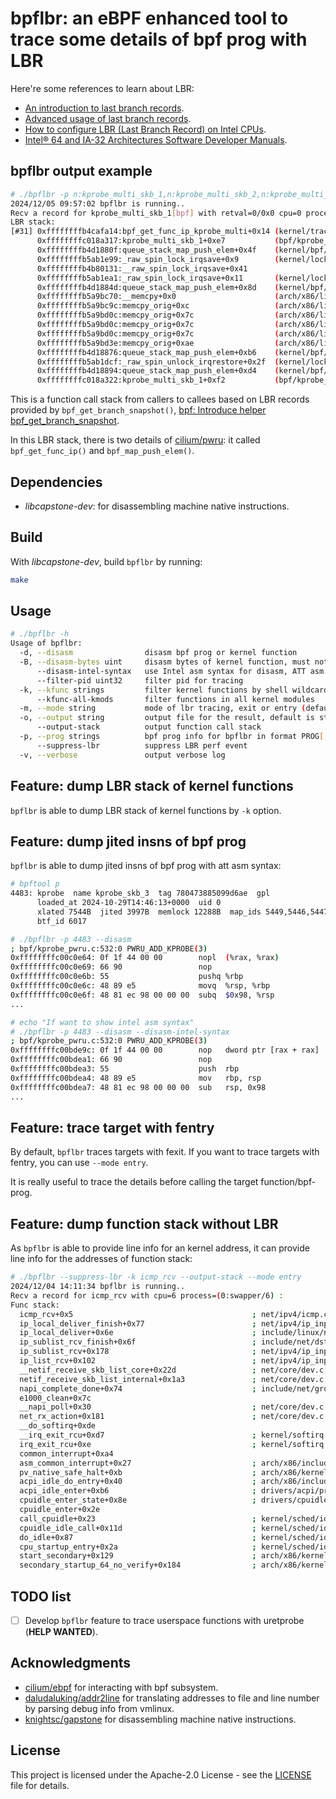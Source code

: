 <!--
 Copyright 2024 Leon Hwang.
 SPDX-License-Identifier: Apache-2.0
-->

# bpflbr: an eBPF enhanced tool to trace some details of bpf prog with LBR

Here're some references to learn about LBR:

- [An introduction to last branch records](https://lwn.net/Articles/680985/).
- [Advanced usage of last branch records](https://lwn.net/Articles/680996/).
- [How to configure LBR (Last Branch Record) on Intel CPUs](https://sorami-chi.hateblo.jp/entry/2017/12/17/230000).
- [Intel® 64 and IA-32 Architectures Software Developer Manuals](https://www.intel.com/content/www/us/en/developer/articles/technical/intel-sdm.html).

## bpflbr output example

```bash
# ./bpflbr -p n:kprobe_multi_skb_1,n:kprobe_multi_skb_2,n:kprobe_multi_skb_3,n:kprobe_multi_skb_4,n:kprobe_multi_skb_5
2024/12/05 09:57:02 bpflbr is running..
Recv a record for kprobe_multi_skb_1[bpf] with retval=0/0x0 cpu=0 process=(0:swapper/0) :
LBR stack:
[#31] 0xffffffffb4cafa14:bpf_get_func_ip_kprobe_multi+0x14 (kernel/trace/bpf_trace.c:1089)     -> 0xffffffffc018a2d4:kprobe_multi_skb_1+0xa4         (bpf/kprobe_pwru.c:502)
      0xffffffffc018a317:kprobe_multi_skb_1+0xe7           (bpf/kprobe_pwru.c:508)             -> 0xffffffffb4d187c0:queue_stack_map_push_elem+0x0   (kernel/bpf/queue_stack_maps.c:191)
      0xffffffffb4d1880f:queue_stack_map_push_elem+0x4f    (kernel/bpf/queue_stack_maps.c:210) -> 0xffffffffb5ab1e90:_raw_spin_lock_irqsave+0x0      (kernel/locking/spinlock.c:161)
      0xffffffffb5ab1e99:_raw_spin_lock_irqsave+0x9        (kernel/locking/spinlock.c:162)     -> 0xffffffffb4b800f0:__raw_spin_lock_irqsave+0x0
      0xffffffffb4b80131:__raw_spin_lock_irqsave+0x41                                          -> 0xffffffffb5ab1e9e:_raw_spin_lock_irqsave+0xe      (kernel/locking/spinlock.c:163)
      0xffffffffb5ab1ea1:_raw_spin_lock_irqsave+0x11       (kernel/locking/spinlock.c:163)     -> 0xffffffffb4d18814:queue_stack_map_push_elem+0x54  (kernel/bpf/queue_stack_maps.c:210)
      0xffffffffb4d1884d:queue_stack_map_push_elem+0x8d    (kernel/bpf/queue_stack_maps.c:224) -> 0xffffffffb5a9bc70:__memcpy+0x0                    (arch/x86/lib/memcpy_64.S:34)
      0xffffffffb5a9bc70:__memcpy+0x0                      (arch/x86/lib/memcpy_64.S:34)       -> 0xffffffffb5a9bc90:memcpy_orig+0x0                 (arch/x86/lib/memcpy_64.S:47)
      0xffffffffb5a9bc9c:memcpy_orig+0xc                   (arch/x86/lib/memcpy_64.S:57)       -> 0xffffffffb5a9bcd3:memcpy_orig+0x43                (arch/x86/lib/memcpy_64.S:84)
      0xffffffffb5a9bd0c:memcpy_orig+0x7c                  (arch/x86/lib/memcpy_64.S:104)      -> 0xffffffffb5a9bce0:memcpy_orig+0x50                (arch/x86/lib/memcpy_64.S:93)
      0xffffffffb5a9bd0c:memcpy_orig+0x7c                  (arch/x86/lib/memcpy_64.S:104)      -> 0xffffffffb5a9bce0:memcpy_orig+0x50                (arch/x86/lib/memcpy_64.S:93)
      0xffffffffb5a9bd0c:memcpy_orig+0x7c                  (arch/x86/lib/memcpy_64.S:104)      -> 0xffffffffb5a9bce0:memcpy_orig+0x50                (arch/x86/lib/memcpy_64.S:93)
      0xffffffffb5a9bd3e:memcpy_orig+0xae                  (arch/x86/lib/memcpy_64.S:127)      -> 0xffffffffb4d18852:queue_stack_map_push_elem+0x92  (kernel/bpf/queue_stack_maps.c:226)
      0xffffffffb4d18876:queue_stack_map_push_elem+0xb6    (kernel/bpf/queue_stack_maps.c:230) -> 0xffffffffb5ab1da0:_raw_spin_unlock_irqrestore+0x0 (kernel/locking/spinlock.c:193)
      0xffffffffb5ab1dcf:_raw_spin_unlock_irqrestore+0x2f  (kernel/locking/spinlock.c:195)     -> 0xffffffffb4d1887b:queue_stack_map_push_elem+0xbb  (kernel/bpf/queue_stack_maps.c:232)
      0xffffffffb4d18894:queue_stack_map_push_elem+0xd4    (kernel/bpf/queue_stack_maps.c:232) -> 0xffffffffc018a31c:kprobe_multi_skb_1+0xec         (bpf/kprobe_pwru.c:526)
      0xffffffffc018a322:kprobe_multi_skb_1+0xf2           (bpf/kprobe_pwru.c:526)             -> 0xffffffffc1b8103f:+0x0
```

This is a function call stack from callers to callees based on LBR records provided by `bpf_get_branch_snapshot()`, [bpf: Introduce helper bpf_get_branch_snapshot](https://github.com/torvalds/linux/commit/856c02dbce4f).

In this LBR stack, there is two details of [cilium/pwru](https://github.com/cilium/pwru): it called `bpf_get_func_ip()` and `bpf_map_push_elem()`.

## Dependencies

- *libcapstone-dev*: for disassembling machine native instructions.

## Build

With *libcapstone-dev*, build `bpflbr` by running:

```bash
make
```

## Usage

```bash
# ./bpflbr -h
Usage of bpflbr:
  -d, --disasm                disasm bpf prog or kernel function
  -B, --disasm-bytes uint     disasm bytes of kernel function, must not 0
      --disasm-intel-syntax   use Intel asm syntax for disasm, ATT asm syntax by default
      --filter-pid uint32     filter pid for tracing
  -k, --kfunc strings         filter kernel functions by shell wildcards way
      --kfunc-all-kmods       filter functions in all kernel modules
  -m, --mode string           mode of lbr tracing, exit or entry (default "exit")
  -o, --output string         output file for the result, default is stdout
      --output-stack          output function call stack
  -p, --prog strings          bpf prog info for bpflbr in format PROG[,PROG,..], PROG: PROGID[:<prog function name>], PROGID: <prog ID> or 'i/id:<prog ID>' or 'p/pinned:<pinned file>' or 't/tag:<prog tag>' or 'n/name:<prog full name>' or 'pid:<pid>'; all bpf progs will be traced by default
      --suppress-lbr          suppress LBR perf event
  -v, --verbose               output verbose log
```

## Feature: dump LBR stack of kernel functions

`bpflbr` is able to dump LBR stack of kernel functions by `-k` option.

## Feature: dump jited insns of bpf prog

`bpflbr` is able to dump jited insns of bpf prog with att asm syntax:

```bash
# bpftool p
4483: kprobe  name kprobe_skb_3  tag 780473885099d6ae  gpl
      loaded_at 2024-10-29T14:46:13+0000  uid 0
      xlated 7544B  jited 3997B  memlock 12288B  map_ids 5449,5446,5447,5451,5450,5448,5444
      btf_id 6017

# ./bpflbr -p 4483 --disasm
; bpf/kprobe_pwru.c:532:0 PWRU_ADD_KPROBE(3)
0xffffffffc00c0e64: 0f 1f 44 00 00        nopl  (%rax, %rax)
0xffffffffc00c0e69: 66 90                 nop
0xffffffffc00c0e6b: 55                    pushq %rbp
0xffffffffc00c0e6c: 48 89 e5              movq  %rsp, %rbp
0xffffffffc00c0e6f: 48 81 ec 98 00 00 00  subq  $0x98, %rsp
...

# echo "If want to show intel asm syntax"
# ./bpflbr -p 4483 --disasm --disasm-intel-syntax
; bpf/kprobe_pwru.c:532:0 PWRU_ADD_KPROBE(3)
0xffffffffc00bde9c: 0f 1f 44 00 00        nop   dword ptr [rax + rax]
0xffffffffc00bdea1: 66 90                 nop
0xffffffffc00bdea3: 55                    push  rbp
0xffffffffc00bdea4: 48 89 e5              mov   rbp, rsp
0xffffffffc00bdea7: 48 81 ec 98 00 00 00  sub   rsp, 0x98
...
```

## Feature: trace target with fentry

By default, `bpflbr` traces targets with fexit. If you want to trace targets with fentry, you can use `--mode entry`.

It is really useful to trace the details before calling the target function/bpf-prog.

## Feature: dump function stack without LBR

As `bpflbr` is able to provide line info for an kernel address, it can provide line info for the addresses of function stack:

```bash
# ./bpflbr --suppress-lbr -k icmp_rcv --output-stack --mode entry
2024/12/04 14:11:34 bpflbr is running..
Recv a record for icmp_rcv with cpu=6 process=(0:swapper/6) :
Func stack:
  icmp_rcv+0x5                                        ; net/ipv4/icmp.c:1180
  ip_local_deliver_finish+0x77                        ; net/ipv4/ip_input.c:233
  ip_local_deliver+0x6e                               ; include/linux/netfilter.h:314
  ip_sublist_rcv_finish+0x6f                          ; include/net/dst.h:461
  ip_sublist_rcv+0x178                                ; net/ipv4/ip_input.c:640
  ip_list_rcv+0x102                                   ; net/ipv4/ip_input.c:675
  __netif_receive_skb_list_core+0x22d                 ; net/core/dev.c:5577
  netif_receive_skb_list_internal+0x1a3               ; net/core/dev.c:5679
  napi_complete_done+0x74                             ; include/net/gro.h:439
  e1000_clean+0x7c
  __napi_poll+0x30                                    ; net/core/dev.c:6576
  net_rx_action+0x181                                 ; net/core/dev.c:6647
  __do_softirq+0xde
  __irq_exit_rcu+0xd7                                 ; kernel/softirq.c:427
  irq_exit_rcu+0xe                                    ; kernel/softirq.c:647
  common_interrupt+0xa4
  asm_common_interrupt+0x27                           ; arch/x86/include/asm/idtentry.h:640
  pv_native_safe_halt+0xb                             ; arch/x86/kernel/paravirt.c:128
  acpi_idle_do_entry+0x40                             ; arch/x86/include/asm/perf_event.h:619
  acpi_idle_enter+0xb6                                ; drivers/acpi/processor_idle.c:709
  cpuidle_enter_state+0x8e                            ; drivers/cpuidle/cpuidle.c:267
  cpuidle_enter+0x2e
  call_cpuidle+0x23                                   ; kernel/sched/idle.c:135
  cpuidle_idle_call+0x11d                             ; kernel/sched/idle.c:219
  do_idle+0x87                                        ; kernel/sched/idle.c:314
  cpu_startup_entry+0x2a                              ; kernel/sched/idle.c:409
  start_secondary+0x129                               ; arch/x86/kernel/smpboot.c:224
  secondary_startup_64_no_verify+0x184                ; arch/x86/kernel/head_64.S:461
```

## TODO list

- [ ] Develop `bpflbr` feature to trace userspace functions with uretprobe (**HELP WANTED**).

## Acknowledgments

- [cilium/ebpf](https://github.com/cilium/ebpf) for interacting with bpf subsystem.
- [daludaluking/addr2line](https://github.com/daludaluking/addr2line) for translating addresses to file and line number by parsing debug info from vmlinux.
- [knightsc/gapstone](https://github.com/knightsc/gapstone) for disassembling machine native instructions.

## License

This project is licensed under the Apache-2.0 License - see the [LICENSE](LICENSE) file for details.
